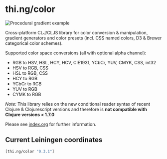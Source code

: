 # thi.ng/color

![Procedural gradient example](http://media.thi.ng/color/presets/rainbow1.svg)

Cross-platform CLJ/CLJS library for color conversion & manipulation,
gradient generators and color presets (incl. CSS named colors, D3 &
Brewer categorical color schemes).

Supported color space conversions (all with optional alpha channel):

- RGB to HSV, HSL, HCY, HCV, CIE1931, YCbCr, YUV, CMYK, CSS, int32
- HSV to RGB, CSS
- HSL to RGB, CSS
- HCY to RGB
- YCbCr to RGB
- YUV to RGB
- CYMK to RGB

*Note:* This library relies on the new conditional reader syntax of
 recent Clojure & Clojurescript versions and therefore is **not
 compatible with Clojure versions < 1.7.0**

Please see [index.org](src/index.org) for further information.

## Current Leiningen coordinates

```clj
[thi.ng/color "0.3.1"]
```
